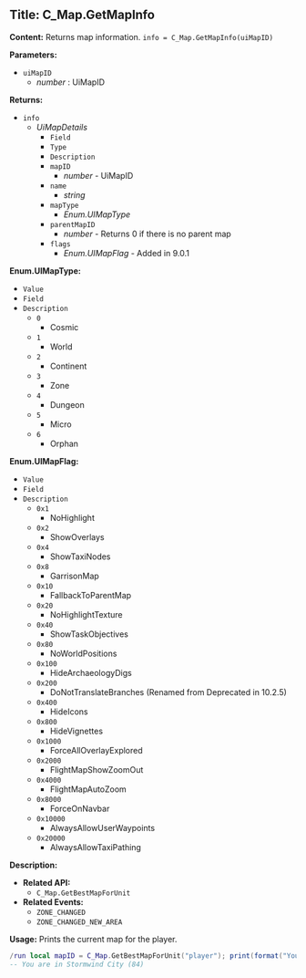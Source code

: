 ## Title: C_Map.GetMapInfo

**Content:**
Returns map information.
`info = C_Map.GetMapInfo(uiMapID)`

**Parameters:**
- `uiMapID`
  - *number* : UiMapID

**Returns:**
- `info`
  - *UiMapDetails*
    - `Field`
    - `Type`
    - `Description`
    - `mapID`
      - *number* - UiMapID
    - `name`
      - *string*
    - `mapType`
      - *Enum.UIMapType*
    - `parentMapID`
      - *number* - Returns 0 if there is no parent map
    - `flags`
      - *Enum.UIMapFlag* - Added in 9.0.1

**Enum.UIMapType:**
- `Value`
- `Field`
- `Description`
  - `0`
    - Cosmic
  - `1`
    - World
  - `2`
    - Continent
  - `3`
    - Zone
  - `4`
    - Dungeon
  - `5`
    - Micro
  - `6`
    - Orphan

**Enum.UIMapFlag:**
- `Value`
- `Field`
- `Description`
  - `0x1`
    - NoHighlight
  - `0x2`
    - ShowOverlays
  - `0x4`
    - ShowTaxiNodes
  - `0x8`
    - GarrisonMap
  - `0x10`
    - FallbackToParentMap
  - `0x20`
    - NoHighlightTexture
  - `0x40`
    - ShowTaskObjectives
  - `0x80`
    - NoWorldPositions
  - `0x100`
    - HideArchaeologyDigs
  - `0x200`
    - DoNotTranslateBranches (Renamed from Deprecated in 10.2.5)
  - `0x400`
    - HideIcons
  - `0x800`
    - HideVignettes
  - `0x1000`
    - ForceAllOverlayExplored
  - `0x2000`
    - FlightMapShowZoomOut
  - `0x4000`
    - FlightMapAutoZoom
  - `0x8000`
    - ForceOnNavbar
  - `0x10000`
    - AlwaysAllowUserWaypoints
  - `0x20000`
    - AlwaysAllowTaxiPathing

**Description:**
- **Related API:**
  - `C_Map.GetBestMapForUnit`
- **Related Events:**
  - `ZONE_CHANGED`
  - `ZONE_CHANGED_NEW_AREA`

**Usage:**
Prints the current map for the player.
```lua
/run local mapID = C_Map.GetBestMapForUnit("player"); print(format("You are in %s (%d)", C_Map.GetMapInfo(mapID).name, mapID))
-- You are in Stormwind City (84)
```